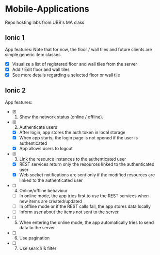 # Mobile-Applications
Repo hosting labs from UBB's MA class

## Ionic 1
App features:
Note that for now, the floor / wall tiles and future clients are simple generic item classes
 - [x] Visualize a list of registered floor and wall tiles from the server
 - [x] Add / Edit floor and wall tiles
 - [x] See more details regarding a selected floor or wall tile

## Ionic 2
App features:
 - [x] 1. Show the network status (online / offline).
 - [x] 2. Authenticate users 
	- [x] After login, app stores the auth token in local storage
	- [x] When app starts, the login page is not opened if the user is authenticated
	- [x] App allows users to logout
 - [x] 3. Link the resource instances to the authenticated user
	- [x] REST services return only the resources linked to the authenticated user
	- [x] Web socket notifications are sent only if the modified resources are linked to the authenticated user
 - [ ] 4. Online/offline behaviour
	- [ ] In online mode, the app tries first to use the REST services when new items are created/updated
	- [ ] In offline mode or if the REST calls fail, the app stores data locally
	- [ ] Inform user about the items not sent to the server
 - [ ] 5. When entering the online mode, the app automatically tries to send data to the server
 - [ ] 6. Use pagination
 - [ ] 7. Use search & filter
